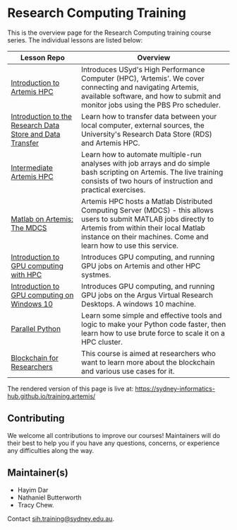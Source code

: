 # Research Computing Training

This is the overview page for the Research Computing training course series. The individual lessons are listed below:

| Lesson Repo    | Overview |
| ------- | ---------- |
| [Introduction to Artemis HPC](https://github.sydney.edu.au/informatics/training.artemis.introhpc) | Introduces USyd's High Performance Computer (HPC), ‘Artemis’. We cover connecting and navigating Artemis, available software, and how to submit and monitor jobs using the PBS Pro scheduler.|
| [Introduction to the Research Data Store and Data Transfer](https://github.sydney.edu.au/informatics/training.artemis.rds) |  Learn how to transfer data between your local computer, external sources, the University's Research Data Store (RDS) and Artemis HPC. |
|[Intermediate Artemis HPC](https://github.sydney.edu.au/informatics/training.artemis.interhpc) | Learn how to automate multiple-run analyses with job arrays and do simple bash scripting on Artemis. The live training consists of two hours of instruction and practical exercises. |
|[Matlab on Artemis: The MDCS](https://informatics.sydney.edu.au/training/coursedocs/MDCS_MatlabTraining.pdf) | Artemis HPC hosts a Matlab Distributed Computing Server (MDCS) - this allows users to submit MATLAB jobs directly to Artemis from within their local Matlab instance on their machines. Come and learn how to use this service. |
|[Introduction to GPU computing with HPC](https://github.sydney.edu.au/informatics/training.artemis.gpu) | Introduces GPU computing, and running GPU jobs on Artemis and other HPC systmes. |
|[Introduction to GPU computing on Windows 10](https://sydney-informatics-hub.github.io/training.argus.gpu/) | Introduces GPU computing, and running GPU jobs on the Argus Virtual Research Desktops. A windows 10 machine.  |
|[Parallel Python](https://github.com/Sydney-Informatics-Hub/training.artemis.python) | Learn some simple and effective tools and logic to make your Python code faster, then learn how to use brute force to scale it on a HPC cluster. |
|[Blockchain for Researchers](https://sydney-informatics-hub.github.io/training.blockchain/) | This course is aimed at researchers who want to learn more about the blockchain and various use cases for it. |

The rendered version of this page is live at: https://sydney-informatics-hub.github.io/training.artemis/

## Contributing

We welcome all contributions to improve our courses! Maintainers will do their best to help you if you have any
questions, concerns, or experience any difficulties along the way.


## Maintainer(s)

* Hayim Dar
* Nathaniel Butterworth
* Tracy Chew.

Contact [sih.training@sydney.edu.au](mailto:sih.training@sydney.edu.au).

